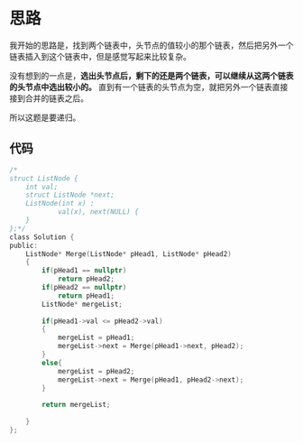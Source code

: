 # 思路

我开始的思路是，找到两个链表中，头节点的值较小的那个链表，然后把另外一个链表插入到这个链表中，但是感觉写起来比较复杂。

没有想到的一点是，**选出头节点后，剩下的还是两个链表，可以继续从这两个链表的头节点中选出较小的。** 直到有一个链表的头节点为空，就把另外一个链表直接接到合并的链表之后。

所以这题是要递归。



## 代码

```c
/*
struct ListNode {
	int val;
	struct ListNode *next;
	ListNode(int x) :
			val(x), next(NULL) {
	}
};*/
class Solution {
public:
    ListNode* Merge(ListNode* pHead1, ListNode* pHead2)
    {
        if(pHead1 == nullptr)
            return pHead2;
        if(pHead2 == nullptr)
            return pHead1;
        ListNode* mergeList;
        
        if(pHead1->val <= pHead2->val)
        {
            mergeList = pHead1;
            mergeList->next = Merge(pHead1->next, pHead2);
        }
        else{
            mergeList = pHead2;
            mergeList->next = Merge(pHead1, pHead2->next);
        }
        
        return mergeList;
        
    }
};
```




